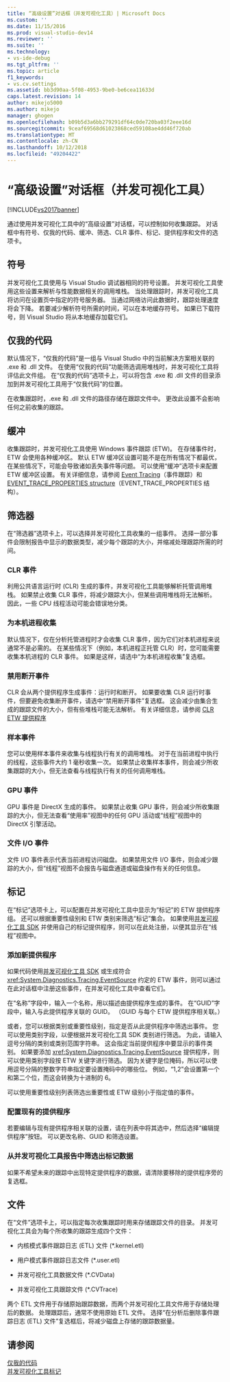 ```yaml
---
title: “高级设置”对话框（并发可视化工具）| Microsoft Docs
ms.custom: ''
ms.date: 11/15/2016
ms.prod: visual-studio-dev14
ms.reviewer: ''
ms.suite: ''
ms.technology:
- vs-ide-debug
ms.tgt_pltfrm: ''
ms.topic: article
f1_keywords:
- vs.cv.settings
ms.assetid: bb3d90aa-5f08-4953-9be0-be6cea11633d
caps.latest.revision: 14
author: mikejo5000
ms.author: mikejo
manager: ghogen
ms.openlocfilehash: b09b5d3a6bb279291df64c0de720ba03f2eee16d
ms.sourcegitcommit: 9ceaf69568d61023868ced59108ae4dd46f720ab
ms.translationtype: MT
ms.contentlocale: zh-CN
ms.lasthandoff: 10/12/2018
ms.locfileid: "49204422"
---
```

# <a name="advanced-settings-dialog-box-concurrency-visualizer"></a>“高级设置”对话框（并发可视化工具）
[!INCLUDE[vs2017banner](../includes/vs2017banner.md)]

通过使用并发可视化工具中的“高级设置”对话框，可以控制如何收集跟踪。  对话框中有符号、仅我的代码、缓冲、筛选、CLR 事件、标记、提供程序和文件的选项卡。  
  
## <a name="symbols"></a>符号  
 并发可视化工具使用与 Visual Studio 调试器相同的符号设置。 并发可视化工具使用这些设置来解析与性能数据相关的调用堆栈。  当处理跟踪时，并发可视化工具将访问在设置页中指定的符号服务器。  当通过网络访问此数据时，跟踪处理速度将会下降。  若要减少解析符号所需的时间，可以在本地缓存符号。 如果已下载符号，则 Visual Studio 将从本地缓存加载它们。  
  
## <a name="just-my-code"></a>仅我的代码  
 默认情况下，“仅我的代码”是一组与 Visual Studio 中的当前解决方案相关联的 .exe 和 .dll 文件。 在使用“仅我的代码”功能筛选调用堆栈时，并发可视化工具将评估此文件组。 在“仅我的代码”选项卡上，可以将包含 .exe 和 .dll 文件的目录添加到并发可视化工具用于“仅我代码”的位置。  
  
 在收集跟踪时，.exe 和 .dll 文件的路径存储在跟踪文件中。  更改此设置不会影响任何之前收集的跟踪。  
  
## <a name="buffering"></a>缓冲  
 收集跟踪时，并发可视化工具使用 Windows 事件跟踪 (ETW)。  在存储事件时，ETW 会使用各种缓冲区。  默认 ETW 缓冲区设置可能不是在所有情况下都最优，在某些情况下，可能会导致诸如丢失事件等问题。  可以使用“缓冲”选项卡来配置 ETW 缓冲区设置。 有关详细信息，请参阅 [Event Tracing](http://go.microsoft.com/fwlink/?LinkId=234579)（事件跟踪）和 [EVENT_TRACE_PROPERTIES structure](http://go.microsoft.com/fwlink/?LinkId=234580)（EVENT_TRACE_PROPERTIES 结构）。  
  
## <a name="filter"></a>筛选器  
 在“筛选器”选项卡上，可以选择并发可视化工具收集的一组事件。 选择一部分事件会限制报告中显示的数据类型，减少每个跟踪的大小，并缩减处理跟踪所需的时间。  
  
### <a name="clr-events"></a>CLR 事件  
 利用公共语言运行时 (CLR) 生成的事件，并发可视化工具能够解析托管调用堆栈。  如果禁止收集 CLR 事件，将减少跟踪大小，但某些调用堆栈将无法解析。  因此，一些 CPU 线程活动可能会错误地分类。  
  
### <a name="collect-for-native-processes"></a>为本机进程收集  
 默认情况下，仅在分析托管进程时才会收集 CLR 事件，因为它们对本机进程来说通常不是必需的。  在某些情况下（例如，本机进程正托管 CLR）时，您可能需要收集本机进程的 CLR 事件。  如果是这样，请选中“为本机进程收集”复选框。  
  
### <a name="disable-rundown-events"></a>禁用断开事件  
 CLR 会从两个提供程序生成事件：运行时和断开。  如果要收集 CLR 运行时事件，但要避免收集断开事件，请选中“禁用断开事件”复选框。  这会减少由集合生成的跟踪文件的大小，但有些堆栈可能无法解析。 有关详细信息，请参阅 [CLR ETW 提供程序](http://msdn.microsoft.com/library/0beafad4-b2c8-47f4-b342-83411d57a51f)  
  
### <a name="sample-events"></a>样本事件  
 您可以使用样本事件来收集与线程执行有关的调用堆栈。 对于在当前进程中执行的线程，这些事件大约 1 毫秒收集一次。 如果禁止收集样本事件，则会减少所收集跟踪的大小，但无法查看与线程执行有关的任何调用堆栈。  
  
### <a name="gpu-events"></a>GPU 事件  
 GPU 事件是 DirectX 生成的事件。 如果禁止收集 GPU 事件，则会减少所收集跟踪的大小，但无法查看“使用率”视图中的任何 GPU 活动或“线程”视图中的 DirectX 引擎活动。  
  
### <a name="file-io-events"></a>文件 I/O 事件  
 文件 I/O 事件表示代表当前进程访问磁盘。  如果禁用文件 I/O 事件，则会减少跟踪的大小，但“线程”视图不会报告与磁盘通道或磁盘操作有关的任何信息。  
  
## <a name="markers"></a>标记  
 在“标记”选项卡上，可以配置在并发可视化工具中显示为“标记”的 ETW 提供程序组。  还可以根据重要性级别和 ETW 类别来筛选“标记”集合。  如果使用[并发可视化工具 SDK](../profiling/concurrency-visualizer-sdk.md) 并使用自己的标记提供程序，则可以在此处注册，以便其显示在“线程”视图中。  
  
### <a name="adding-a-new-provider"></a>添加新提供程序  
 如果代码使用[并发可视化工具 SDK](../profiling/concurrency-visualizer-sdk.md) 或生成符合 <xref:System.Diagnostics.Tracing.EventSource> 约定的 ETW 事件，则可以通过在此对话框中注册这些事件，在并发可视化工具中查看它们。  
  
 在“名称”字段中，输入一个名称，用以描述由提供程序生成的事件。  在“GUID”字段中，输入与此提供程序关联的 GUID。 （GUID 与每个 ETW 提供程序相关联。）  
  
 或者，您可以根据类别或重要性级别，指定是否从此提供程序中筛选出事件。  您可以使用类别字段，以便根据并发可视化工具 SDK 类别进行筛选。  为此，请输入逗号分隔的类别或类别范围字符串。  这会指定当前提供程序中要显示的事件类别。  如果要添加 <xref:System.Diagnostics.Tracing.EventSource> 提供程序，则可以使用类别字段按 ETW 关键字进行筛选。  因为关键字是位掩码，所以可以使用逗号分隔的整数字符串指定要设置掩码中的哪些位。 例如，“1,2”会设置第一个和第二个位，而这会转换为十进制的 6。  
  
 可以使用重要性级别列表筛选出重要性或 ETW 级别小于指定值的事件。  
  
### <a name="configuring-an-existing-provider"></a>配置现有的提供程序  
 若要编辑与现有提供程序相关联的设置，请在列表中将其选中，然后选择“编辑提供程序”按钮。  可以更改名称、GUID 和筛选设置。  
  
### <a name="filter-marker-data-out-of-concurrency-visualizer-reports"></a>从并发可视化工具报告中筛选出标记数据  
 如果不希望未来的跟踪中出现特定提供程序的数据，请清除要移除的提供程序旁的复选框。  
  
## <a name="files"></a>文件  
 在“文件”选项卡上，可以指定每次收集跟踪时用来存储跟踪文件的目录。  并发可视化工具会为每个所收集的跟踪生成四个文件：  
  
-   内核模式事件跟踪日志 (ETL) 文件 (*.kernel.etl)  
  
-   用户模式事件跟踪日志文件 (*.user.etl)  
  
-   并发可视化工具数据文件 (*.CVData)  
  
-   并发可视化工具跟踪文件 (*.CVTrace)  
  
 两个 ETL 文件用于存储原始跟踪数据，而两个并发可视化工具文件用于存储处理后的数据。  处理跟踪后，通常不使用原始 ETL 文件。  选择“在分析后删除事件跟踪日志 (ETL) 文件”复选框后，将减少磁盘上存储的跟踪数据量。  
  
## <a name="see-also"></a>请参阅  
 [仅我的代码](../profiling/just-my-code-threads-view.md)   
 [并发可视化工具标记](../profiling/concurrency-visualizer-markers.md)



